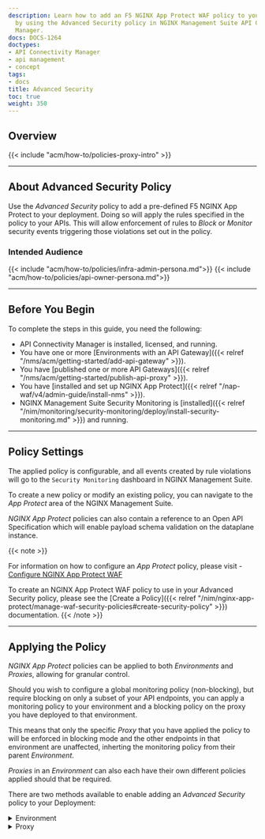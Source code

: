 ```yaml
---
description: Learn how to add an F5 NGINX App Protect WAF policy to your environment
  by using the Advanced Security policy in NGINX Management Suite API Connectivity
  Manager.
docs: DOCS-1264
doctypes:
- API Connectivity Manager
- api management
- concept
tags:
- docs
title: Advanced Security
toc: true
weight: 350
---
```


## Overview

{{< include "acm/how-to/policies-proxy-intro" >}}

---

## About Advanced Security Policy

Use the *Advanced Security* policy to add a pre-defined F5 NGINX App Protect to your deployment. Doing so will apply the rules specified in the policy to your APIs.
This will allow enforcement of rules to *Block* or *Monitor* security events triggering those violations set out in the policy.

### Intended Audience

{{< include "acm/how-to/policies/infra-admin-persona.md">}}
{{< include "acm/how-to/policies/api-owner-persona.md">}}

---

## Before You Begin

To complete the steps in this guide, you need the following:

- API Connectivity Manager is installed, licensed, and running.
- You have one or more [Environments with an API Gateway]({{< relref "/nms/acm/getting-started/add-api-gateway" >}}).
- You have [published one or more API Gateways]({{< relref "/nms/acm/getting-started/publish-api-proxy" >}}).
- You have [installed and set up NGINX App Protect]({{< relref "/nap-waf/v4/admin-guide/install-nms" >}}).
- NGINX Management Suite Security Monitoring is [installed]({{< relref "/nim/monitoring/security-monitoring/deploy/install-security-monitoring.md" >}}) and running.

---

## Policy Settings

The applied policy is configurable, and all events created by rule violations will go to the `Security Monitoring` dashboard in NGINX Management Suite.

To create a new policy or modify an existing policy, you can navigate to the *App Protect* area of the NGINX Management Suite.

*NGINX App Protect* policies can also contain a reference to an Open API Specification which will enable payload schema validation on the dataplane instance.

{{< note >}}

For information on how to configure an *App Protect* policy, please visit - [Configure NGINX App Protect WAF](https://docs.nginx.com/nginx-app-protect/configuration-guide/configuration/#policy-configuration-overview)

To create an NGINX App Protect WAF policy to use in your Advanced Security policy, please see the [Create a Policy]({{< relref "/nim/nginx-app-protect/manage-waf-security-policies#create-security-policy" >}}) documentation.
{{< /note >}}

---

## Applying the Policy

*NGINX App Protect* policies can be applied to both *Environments* and *Proxies*, allowing for granular control.

Should you wish to configure a global monitoring policy (non-blocking), but require blocking on only a subset of your API endpoints, you can apply a monitoring policy to your environment and a blocking policy on the proxy you have deployed to that environment.

This means that only the specific *Proxy* that you have applied the policy to will be enforced in blocking mode and the other endpoints in that environment are unaffected, inherting the monitoring policy from their parent *Environment*.

*Proxies* in an *Environment* can also each have their own different policies applied should that be required.

There are two methods available to enable adding an *Advanced Security* policy to your Deployment:

<details closed>
<summary>Environment</summary>
{{<tabs name="add_advanced_security_policy_env">}}

{{%tab name="API"%}}

{{<see-also>}}{{< include "acm/how-to/access-acm-api.md" >}}{{</see-also>}}

To create an *Advanced Security* policy using the REST API, send an HTTP `POST` or `PUT` request to the *Environments* endpoint.


{{<bootstrap-table "table">}}

| Method | Endpoint                                           |
|--------|----------------------------------------------------|
| `POST` | `/infrastructure/workspaces/{infra-workspace}/environments` |
| `PUT` | `/infrastructure/workspaces/{infra-workspace}/environments/{environment-name}` |

{{</bootstrap-table>}}


<details open>
<summary>JSON request</summary>

```json
{
  "policies": {
     "advanced-security": [
        {
           "action": {
              "policyRef": "<my_policy_name_here>"
           }
        }
     ]
  }
}
```

</details>

{{%/tab%}}

{{%tab name="UI"%}}

To create an *Advanced Security* policy using the web interface:

{{< include "acm/webui-acm-login.md" >}}

1. On the left menu, select **Infrastructure**.
2. Select a workspace in the list that contains the Environment you want to update.
3. On the workspace overview page, on the **Environments** tab, locate the Environment you want to update and select it.
4. On the Environment Overview page, locate the **API Gateway** you want to update and select it.
5. On the **API Gateway** overview page, find and select the **Manage** button and select it.
6. On the *Advanced > Global Policies* page, locate **Advanced Security Policy**. Select the **Actions** menu (represented by an ellipsis, `...`), then select **Add Policy**.
7. On the *Advanced Security Policy* form, complete the necessary fields:
8.
   - **Choose a NAP Policy Reference**: Specify the name of the policy you want to apply from the dropdown

9. Select **Add**/**Save** to apply the policy to the Environment.
10. Select **Save and Submit** to deploy the configuration to the Environment.

{{%/tab%}}

{{</tabs>}}
</details>

<details closed>
<summary>Proxy</summary>

{{<tabs name="add_advanced_security_policy_proxy">}}

{{%tab name="API"%}}

{{<see-also>}}{{< include "acm/how-to/access-acm-api.md" >}}{{</see-also>}}

To create an *Advanced Security* policy using the REST API, send an HTTP `POST` or `PUT` request to the Proxies endpoint.


{{<bootstrap-table "table">}}

| Method | Endpoint                                           |
|--------|----------------------------------------------------|
| `POST` | `/services/workspaces/{service-workspace}/proxies` |
| `PUT` | `/services/workspaces/{service-workspace}/proxies/{proxy-name}` |

{{</bootstrap-table>}}


<details open>
<summary>JSON request</summary>

```json
{
  "policies": {
     "api-advanced-security": [
        {
           "action": {
              "policyRef": "<my_policy_name_here>",
              "appProtectMode": "<ENABLE|DISABLE>"
           }
        }
     ]
  }
}
```

</details>

{{%/tab%}}

{{%tab name="UI"%}}

To create an *Advanced Security* policy using the web interface:

{{< include "acm/webui-acm-login.md" >}}

1. On the left menu, select **Services**.
2. Select a workspace in the list that contains the *Proxy* you want to update.
3. On the workspace overview page, on the **API Proxies** tab, locate the *Proxy* you want to update and Select the **Actions** menu (represented by an ellipsis, `...`) and select **Edit proxy**
4. On the *Policies* page, locate **Advanced Security**. Select the **Actions** menu (represented by an ellipsis, `...`), then select **Add Policy**.
5. On the *Advanced Security Policy* form, complete the necessary fields:

   - **Choose your App Protect mode**: This allows the enforcement or non-enforcement on a particular group of API endpoints, you may want to disable *App Protect* for some endpoints but not others.
   - **Choose a NAP Policy Reference**: Specify the name of the policy you want to apply from the dropdown.

6. Select **Add**/**Save** to apply the policy to the *Proxy*.
7. Select **Save and Submit** to deploy the configuration to the *Proxy*.

{{%/tab%}}

{{</tabs>}}

</details>
